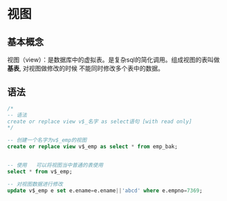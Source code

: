 # 视图

## 基本概念
视图（view）：是数据库中的虚拟表。是复杂sql的简化调用。组成视图的表叫做**基表**,
对视图做修改的时候  不能同时修改多个表中的数据。

## 语法
```sql
/*
-- 语法
create or replace view v$_名字 as select语句 [with read only]
*/

-- 创建一个名字为v$_emp的视图
create or replace view v$_emp as select * from emp_bak;


-- 使用   可以将视图当中普通的表使用
select * from v$_emp;

-- 对视图数据进行修改
update v$_emp e set e.ename=e.ename||'abcd' where e.empno=7369;

```

